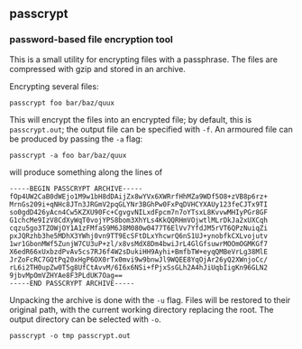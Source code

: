 ## passcrypt
### password-based file encryption tool

This is a small utility for encrypting files with a passphrase. The
files are compressed with gzip and stored in an archive.

Encrypting several files:

```
passcrypt foo bar/baz/quux
```

This will encrypt the files into an encrypted file; by default, this
is `passcrypt.out`; the output file can be specified with `-f`. An
armoured file can be produced by passing the `-a` flag:

```
passcrypt -a foo bar/baz/quux
```

will produce something along the lines of

```
-----BEGIN PASSCRYPT ARCHIVE-----
fOp4UW2CaB0dWEjo1M9w1bH8dDAijZx8wYVx6XWRrfHhMZa9WDf5O8+zVB8p6rz+
MrnGs209i+qNHc8JTn3JRGmV2pqGLYNr3BGhPw0FxPqDVHCYXAUy123feCJTx9TI
so0gdD426yAcn4Cw5KZXU90Fc+CgvgvNILxdFpcm7n7oYTsxL8KvvwMHIyPGr8GF
G1chcMe9IzV8CdXyWqT0vojYPS8bom3XhYLs4KkQQRHmVOjwtlMLrDkJa2xUXCqh
cqzu5go3TZOWjOY1A1zFMfaS9M6J8M080w0477T6ElVv7YfdJM5rVT6QPzNuiqZi
pxJQRzhb3he5MDhX3YWhj0vn9TT9EcSFtDLxYhcwrQ6nS1UJ+ynobfkCXLvojutv
1wr1GbonMWf5ZunjW7CU3uP+zl/x8vsMdX8Dm4bwiJrL4GlGfsuwrMOOmOGMKGf7
X6edR66xUxbzdPvAv5cs7RJ6f4W2sDukiHH9Ayhi+BmfbTW+eyqQMBeVrLg38MlE
JrZoFcRC7GQtPq20xHgP6OX0rTx0mvi9w9bnwJl9WQEE8YqOjAr26yQ2XWnjoCc/
rL6i2TH0upZw0T5g8UfCtAvvM/6I6x6NSi+fPjxSsGLh2A4hJiUqbIigKn96GLN2
9jbvMpOmVZHYAe8F3PLdUK7Oag==
-----END PASSCRYPT ARCHIVE-----
```

Unpacking the archive is done with the `-u` flag. Files will be
restored to their original path, with the current working directory
replacing the root. The output directory can be selected with `-o`.

```
passcrypt -o tmp passcrypt.out
```
